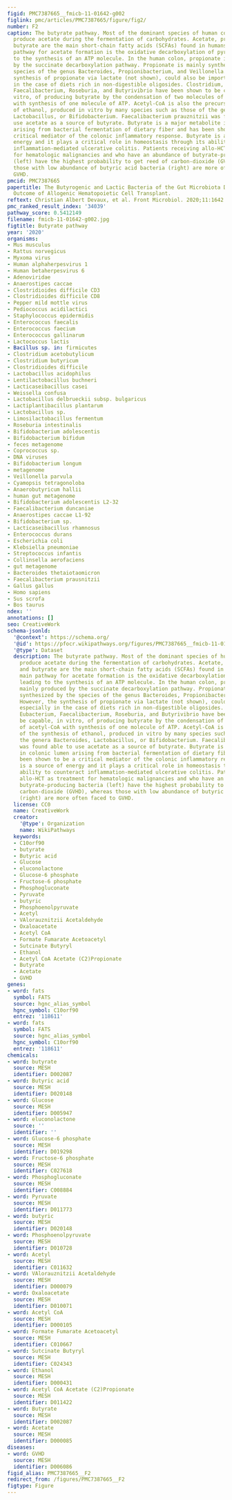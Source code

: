 ```yaml
---
figid: PMC7387665__fmicb-11-01642-g002
figlink: pmc/articles/PMC7387665/figure/fig2/
number: F2
caption: The butyrate pathway. Most of the dominant species of human colon microbiota
  produce acetate during the fermentation of carbohydrates. Acetate, propionate, and
  butyrate are the main short-chain fatty acids (SCFAs) found in humans. The main
  pathway for acetate formation is the oxidative decarboxylation of pyruvate leading
  to the synthesis of an ATP molecule. In the human colon, propionate is mainly produced
  by the succinate decarboxylation pathway. Propionate is mainly synthesized by the
  species of the genus Bacteroides, Propionibacterium, and Veillonella. However, the
  synthesis of propionate via lactate (not shown), could also be important, especially
  in the case of diets rich in non-digestible oligosides. Clostridium, Eubacterium,
  Faecalibacterium, Roseburia, and Butyrivibrio have been shown to be capable, in
  vitro, of producing butyrate by the condensation of two molecules of acetyl-CoA
  with synthesis of one molecule of ATP. Acetyl-CoA is also the precursor of the synthesis
  of ethanol, produced in vitro by many species such as those of the genera Bacteroides,
  Lactobacillus, or Bifidobacterium. Faecalibacterium prauznitzii was found able to
  use acetate as a source of butyrate. Butyrate is a major metabolite in colonic lumen
  arising from bacterial fermentation of dietary fiber and has been shown to be a
  critical mediator of the colonic inflammatory response. Butyrate is a source of
  energy and it plays a critical role in homeostasis through its ability to counteract
  inflammation-mediated ulcerative colitis. Patients receiving allo-HCT as treatment
  for hematologic malignancies and who have an abundance of butyrate-producing bacteria
  (left) have the highest probability to get reed of carbon-dioxide (GVHD), whereas
  those with low abundance of butyric acid bacteria (right) are more often faced to
  GVHD.
pmcid: PMC7387665
papertitle: The Butyrogenic and Lactic Bacteria of the Gut Microbiota Determine the
  Outcome of Allogenic Hematopoietic Cell Transplant.
reftext: Christian Albert Devaux, et al. Front Microbiol. 2020;11:1642.
pmc_ranked_result_index: '34039'
pathway_score: 0.5412149
filename: fmicb-11-01642-g002.jpg
figtitle: Butyrate pathway
year: '2020'
organisms:
- Mus musculus
- Rattus norvegicus
- Myxoma virus
- Human alphaherpesvirus 1
- Human betaherpesvirus 6
- Adenoviridae
- Anaerostipes caccae
- Clostridioides difficile CD3
- Clostridioides difficile CD8
- Pepper mild mottle virus
- Pediococcus acidilactici
- Staphylococcus epidermidis
- Enterococcus faecalis
- Enterococcus faecium
- Enterococcus gallinarum
- Lactococcus lactis
- Bacillus sp. in: firmicutes
- Clostridium acetobutylicum
- Clostridium butyricum
- Clostridioides difficile
- Lactobacillus acidophilus
- Lentilactobacillus buchneri
- Lacticaseibacillus casei
- Weissella confusa
- Lactobacillus delbrueckii subsp. bulgaricus
- Lactiplantibacillus plantarum
- Lactobacillus sp.
- Limosilactobacillus fermentum
- Roseburia intestinalis
- Bifidobacterium adolescentis
- Bifidobacterium bifidum
- feces metagenome
- Coprococcus sp.
- DNA viruses
- Bifidobacterium longum
- metagenome
- Veillonella parvula
- Cyamopsis tetragonoloba
- Anaerobutyricum hallii
- human gut metagenome
- Bifidobacterium adolescentis L2-32
- Faecalibacterium duncaniae
- Anaerostipes caccae L1-92
- Bifidobacterium sp.
- Lacticaseibacillus rhamnosus
- Enterococcus durans
- Escherichia coli
- Klebsiella pneumoniae
- Streptococcus infantis
- Collinsella aerofaciens
- gut metagenome
- Bacteroides thetaiotaomicron
- Faecalibacterium prausnitzii
- Gallus gallus
- Homo sapiens
- Sus scrofa
- Bos taurus
ndex: ''
annotations: []
seo: CreativeWork
schema-jsonld:
  '@context': https://schema.org/
  '@id': https://pfocr.wikipathways.org/figures/PMC7387665__fmicb-11-01642-g002.html
  '@type': Dataset
  description: The butyrate pathway. Most of the dominant species of human colon microbiota
    produce acetate during the fermentation of carbohydrates. Acetate, propionate,
    and butyrate are the main short-chain fatty acids (SCFAs) found in humans. The
    main pathway for acetate formation is the oxidative decarboxylation of pyruvate
    leading to the synthesis of an ATP molecule. In the human colon, propionate is
    mainly produced by the succinate decarboxylation pathway. Propionate is mainly
    synthesized by the species of the genus Bacteroides, Propionibacterium, and Veillonella.
    However, the synthesis of propionate via lactate (not shown), could also be important,
    especially in the case of diets rich in non-digestible oligosides. Clostridium,
    Eubacterium, Faecalibacterium, Roseburia, and Butyrivibrio have been shown to
    be capable, in vitro, of producing butyrate by the condensation of two molecules
    of acetyl-CoA with synthesis of one molecule of ATP. Acetyl-CoA is also the precursor
    of the synthesis of ethanol, produced in vitro by many species such as those of
    the genera Bacteroides, Lactobacillus, or Bifidobacterium. Faecalibacterium prauznitzii
    was found able to use acetate as a source of butyrate. Butyrate is a major metabolite
    in colonic lumen arising from bacterial fermentation of dietary fiber and has
    been shown to be a critical mediator of the colonic inflammatory response. Butyrate
    is a source of energy and it plays a critical role in homeostasis through its
    ability to counteract inflammation-mediated ulcerative colitis. Patients receiving
    allo-HCT as treatment for hematologic malignancies and who have an abundance of
    butyrate-producing bacteria (left) have the highest probability to get reed of
    carbon-dioxide (GVHD), whereas those with low abundance of butyric acid bacteria
    (right) are more often faced to GVHD.
  license: CC0
  name: CreativeWork
  creator:
    '@type': Organization
    name: WikiPathways
  keywords:
  - C10orf90
  - butyrate
  - Butyric acid
  - Glucose
  - eluconolactone
  - Glucose-6 phosphate
  - Fructose-6 phosphate
  - Phosphogluconate
  - Pyruvate
  - butyric
  - Phosphoenolpyruvate
  - Acetyl
  - VAlorauznitzii Acetaldehyde
  - Oxaloacetate
  - Acetyl CoA
  - Formate Fumarate Acetoacetyl
  - Sutcinate Butyryl
  - Ethanol
  - Acetyl CoA Acetate (C2)Propionate
  - Butyrate
  - Acetate
  - GVHD
genes:
- word: fats
  symbol: FATS
  source: hgnc_alias_symbol
  hgnc_symbol: C10orf90
  entrez: '118611'
- word: fats
  symbol: FATS
  source: hgnc_alias_symbol
  hgnc_symbol: C10orf90
  entrez: '118611'
chemicals:
- word: butyrate
  source: MESH
  identifier: D002087
- word: Butyric acid
  source: MESH
  identifier: D020148
- word: Glucose
  source: MESH
  identifier: D005947
- word: eluconolactone
  source: ''
  identifier: ''
- word: Glucose-6 phosphate
  source: MESH
  identifier: D019298
- word: Fructose-6 phosphate
  source: MESH
  identifier: C027618
- word: Phosphogluconate
  source: MESH
  identifier: C008884
- word: Pyruvate
  source: MESH
  identifier: D011773
- word: butyric
  source: MESH
  identifier: D020148
- word: Phosphoenolpyruvate
  source: MESH
  identifier: D010728
- word: Acetyl
  source: MESH
  identifier: C011632
- word: VAlorauznitzii Acetaldehyde
  source: MESH
  identifier: D000079
- word: Oxaloacetate
  source: MESH
  identifier: D010071
- word: Acetyl CoA
  source: MESH
  identifier: D000105
- word: Formate Fumarate Acetoacetyl
  source: MESH
  identifier: C010667
- word: Sutcinate Butyryl
  source: MESH
  identifier: C024343
- word: Ethanol
  source: MESH
  identifier: D000431
- word: Acetyl CoA Acetate (C2)Propionate
  source: MESH
  identifier: D011422
- word: Butyrate
  source: MESH
  identifier: D002087
- word: Acetate
  source: MESH
  identifier: D000085
diseases:
- word: GVHD
  source: MESH
  identifier: D006086
figid_alias: PMC7387665__F2
redirect_from: /figures/PMC7387665__F2
figtype: Figure
---
```

